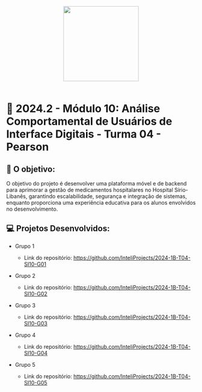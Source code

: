 <div align="center">

<img src="https://github.com/user-attachments/assets/48a50736-eaab-4f32-a529-5ddcbe60f8ae" width="200"/>

</div>

<br>

# 🙋 2024.2 - Módulo 10: Análise Comportamental de Usuários de Interface Digitais - Turma 04 - Pearson


## 🎯 O objetivo:
O objetivo do projeto é desenvolver uma plataforma móvel e de backend para aprimorar a gestão de medicamentos hospitalares no Hospital Sírio-Libanês, garantindo escalabilidade, segurança e integração de sistemas, enquanto proporciona uma experiência educativa para os alunos envolvidos no desenvolvimento.

## 💻 Projetos Desenvolvidos: 

- Grupo 1 
  - Link do repositório: https://github.com/InteliProjects/2024-1B-T04-SI10-G01

- Grupo 2 
  - Link do repositório: https://github.com/InteliProjects/2024-1B-T04-SI10-G02

- Grupo 3 
  - Link do repositório: https://github.com/InteliProjects/2024-1B-T04-SI10-G03

- Grupo 4 
  - Link do repositório: https://github.com/InteliProjects/2024-1B-T04-SI10-G04

- Grupo 5 
  - Link do repositório: https://github.com/InteliProjects/2024-1B-T04-SI10-G05

